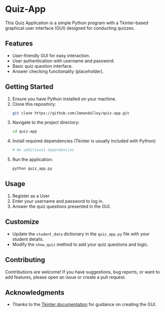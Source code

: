 # Quiz-App
This Quiz Application is a simple Python program with a Tkinter-based graphical user interface (GUI) designed for conducting quizzes.

## Features
- User-friendly GUI for easy interaction.
- User authentication with username and password.
- Basic quiz question interface.
- Answer checking functionality (placeholder).

## Getting Started
1. Ensure you have Python installed on your machine.
2. Clone this repository:
    ```bash
    git clone https://github.com/Jamandalley/quiz-app.git
    ```
3. Navigate to the project directory:
    ```bash
    cd quiz-app
    ```
4. Install required dependencies (Tkinter is usually included with Python):
    ```bash
    # No additional dependencies
    ```
5. Run the application:
    ```bash
    python quiz_app.py
    ```
## Usage
1. Register as a User
1. Enter your username and password to log in.
2. Answer the quiz questions presented in the GUI.

## Customize
- Update the `student_data` dictionary in the `quiz_app.py` file with your student details.
- Modify the `show_quiz` method to add your quiz questions and logic.

## Contributing
Contributions are welcome! If you have suggestions, bug reports, or want to add features, please open an issue or create a pull request.

## Acknowledgments
- Thanks to the [Tkinter documentation](https://docs.python.org/3/library/tkinter.html) for guidance on creating the GUI.

